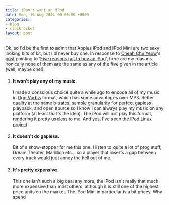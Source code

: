```yaml
---
title: iDon't want an iPod
date: Mon, 16 Aug 2004 00:00:00 +0000
categories:
- blog
- clockrocket
layout: post
---
```


<p>Ok, so I'd be the first to admit that Apples iPod and iPod Mini are two sexy looking bits of kit, but I'd never buy one.  In response to <a href="http://blog.codefront.net/">Cheah Chu Yeow</a>'s <a href="http://blog.codefront.net/archives/2004/08/09/iwish_ihad_an_ipod_mini.php">post</a> pointing to '<a href="http://reviews.cnet.com/4520-6450_7-5102324-1.html">Five reasons not to buy an iPod</a>', here are my reasons.  Ironically none of them are the same as any of the five given in the article (well, maybe one!).</p>

<!-- more -->

<ol>
<li><h4>It won't play any of my music.</h4><p>I made a conscious choice quite a while ago to encode all of my music in <a href="http://www.vorbis.com/">Ogg Vorbis</a> format, which has some advantages over MP3.  Better quality at the same bitrates, sample granularity for perfect gapless playback, and open source so I know I can always play my music on any platform (at least that's the idea).  The iPod will not play this format, rendering it pretty useless to me.  And yes, I've seen the <a href="http://ipodlinux.sourceforge.net/">iPod Linux project</a>!</p></li>

<li><h4>It doesn't do gapless.</h4><p>Bit of a show-stopper for me this one.  I listen to quite a lot of prog stuff, Dream Theater, Marillion etc... so a player that inserts a gap between every track would just annoy the hell out of me.</p></li>

<li><h4>It's pretty expensive.</h4><p>This one isn't such a big deal any more, the iPod isn't really that much more expensive than most others, although it is still one of the highest price units on the market.  The iPod Mini in particular is a bit pricey.  Why spend



